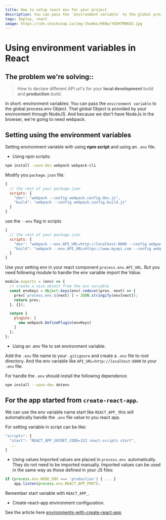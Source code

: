 ```yaml
---
title: How to setup react env for your project 
description: You can pass the `environment variable` to the global process.env Object. That global Object is provided by your environment through NodeJS. And because we don't have NodeJs in the browser, we're going to need webpack.
tags: deploy, react
image: https://cdn.stocksnap.io/img-thumbs/960w/YQ5HTMOKU3.jpg
---
```

# Using environment variables in React 

## The problem we're solving::

> How to declare different API url's for your **local development** build and **production** build.

In short: environment variables:
You can pass the `environment variable` to the global process.env Object. 
That global Object is provided by your environment through NodeJS. And because we
don't have NodeJs in the browser, we're going to need webpack.

## Setting using the environment variables

Setting environment variable with using **npm script** and using an `.env` file.
* Using npm scripts:
```bash
npm install -save-dev webpack webpack-cli
```
Modify you `package.json` file:
```javascript
{
  // the rest of your package.json
  scripts: {
    "dev": "webpack --config webpack.config.dev.js",
    "build": "webpack --config webpack.config.build.js"
  }
}
```
use the `--env` flag in scripts
```javascript
{
  // the rest of your package.json
  scripts: {
    "dev": "webpack --env.API_URL=http://localhost:8000 --config webpack.config.dev.js",
    "build": "webpack --env.API_URL=https://www.myapi.com --config webpack.config.build.js"
  }
}
```
Use your setting env in your react component `process.env.API_URL`.
But you need following module to handle the env variable import the Value.
```javascript
module.exports = (env) => {
  // create a nice object from the env variable
  const envKeys = Object.keys(env).reduce((prev, next) => {
    prev[`process.env.${next}`] = JSON.stringify(env[next]);
    return prev;
  }, {});

  return {
    plugins: [
      new webpack.DefinePlugin(envKeys)
    ]
  };
};
```
* Using an .env file to set environment variable.

Add the `.env` file name to your `.gitignore` and create a `.env` file to root directory. And the env variable like `API_URL=http://localhost:8000` to your `.env` file.

For handle the `.env` should install the following dependence. 
```bash
npm install --save-dev dotenv
```

## For the app started from `create-react-app`.

We can use the env variable name start like `REACT_APP_` this will automatically handle the `.env` file value to you react app.

For setting variable in script can be like:
```javascript
"scripts": {
  "start": "REACT_APP_SECRET_CODE=123 react-scripts start",
  ...
}
```

* Using values
Imported values are placed in `process.env `automatically. 
They do not need to be imported manually. Imported values can be used in the same way as those defined in your JS files:
```javascript
if (process.env.NODE_ENV === 'production') { ... }
    app.listen(process.env.REACT_APP_PORT);
```
Remember start variable with `REACT_APP_`.

* Create-react-app environment configuration.

See the article here [environments-with-create-react-app](https://medium.com/@tacomanator/environments-with-create-react-app-7b645312c09d)